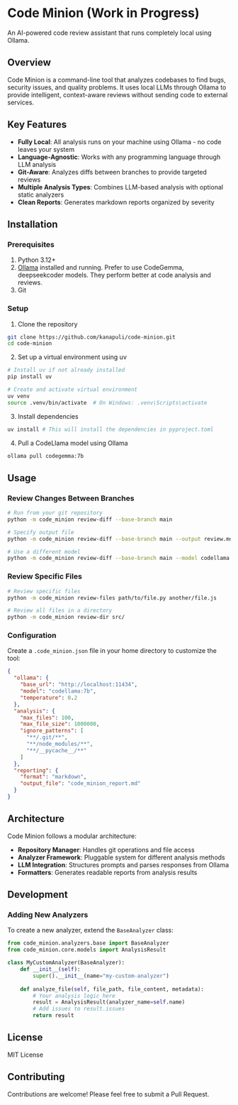 # Code Minion (Work in Progress)

An AI-powered code review assistant that runs completely local using Ollama.

## Overview

Code Minion is a command-line tool that analyzes codebases to find bugs, security issues, and quality problems. It uses local LLMs through Ollama to provide intelligent, context-aware reviews without sending code to external services.

## Key Features

- **Fully Local**: All analysis runs on your machine using Ollama - no code leaves your system
- **Language-Agnostic**: Works with any programming language through LLM analysis
- **Git-Aware**: Analyzes diffs between branches to provide targeted reviews
- **Multiple Analysis Types**: Combines LLM-based analysis with optional static analyzers
- **Clean Reports**: Generates markdown reports organized by severity

## Installation

### Prerequisites

1. Python 3.12+
2. [Ollama](https://ollama.ai) installed and running. Prefer to use CodeGemma, deepseekcoder models. They perform better at code analysis and reviews.
3. Git

### Setup

1. Clone the repository
```bash
git clone https://github.com/kanapuli/code-minion.git
cd code-minion
```

2. Set up a virtual environment using uv
```bash
# Install uv if not already installed
pip install uv

# Create and activate virtual environment
uv venv
source .venv/bin/activate  # On Windows: .venv\Scripts\activate
```

3. Install dependencies
```bash
uv install # This will install the dependencies in pyproject.toml
```

4. Pull a CodeLlama model using Ollama
```bash
ollama pull codegemma:7b
```

## Usage

### Review Changes Between Branches

```bash
# Run from your git repository
python -m code_minion review-diff --base-branch main

# Specify output file
python -m code_minion review-diff --base-branch main --output review.md

# Use a different model
python -m code_minion review-diff --base-branch main --model codellama:13b
```

### Review Specific Files

```bash
# Review specific files
python -m code_minion review-files path/to/file.py another/file.js

# Review all files in a directory
python -m code_minion review-dir src/
```

### Configuration

Create a `.code_minion.json` file in your home directory to customize the tool:

```json
{
  "ollama": {
    "base_url": "http://localhost:11434",
    "model": "codellama:7b",
    "temperature": 0.2
  },
  "analysis": {
    "max_files": 100,
    "max_file_size": 1000000,
    "ignore_patterns": [
      "**/.git/**",
      "**/node_modules/**",
      "**/__pycache__/**"
    ]
  },
  "reporting": {
    "format": "markdown",
    "output_file": "code_minion_report.md"
  }
}
```

## Architecture

Code Minion follows a modular architecture:

- **Repository Manager**: Handles git operations and file access
- **Analyzer Framework**: Pluggable system for different analysis methods
- **LLM Integration**: Structures prompts and parses responses from Ollama
- **Formatters**: Generates readable reports from analysis results

## Development


### Adding New Analyzers

To create a new analyzer, extend the `BaseAnalyzer` class:

```python
from code_minion.analyzers.base import BaseAnalyzer
from code_minion.core.models import AnalysisResult

class MyCustomAnalyzer(BaseAnalyzer):
    def __init__(self):
        super().__init__(name="my-custom-analyzer")
        
    def analyze_file(self, file_path, file_content, metadata):
        # Your analysis logic here
        result = AnalysisResult(analyzer_name=self.name)
        # Add issues to result.issues
        return result
```

## License

MIT License

## Contributing

Contributions are welcome! Please feel free to submit a Pull Request.
